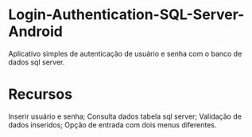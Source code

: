 # Login-Authentication-SQL-Server-Android
Aplicativo simples de autenticação de usuário e senha com o banco de dados sql server.

# Recursos 

Inserir usuário e senha; 
Consulta dados tabela sql server; 
Validação de dados inseridos; 
Opção de entrada com dois menus diferentes.
